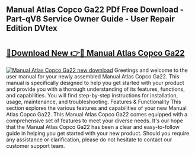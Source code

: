 ## Manual Atlas Copco Ga22 PDf Free Download - Part-qV8 Service Owner Guide - User Repair Edition DVtex

# <h2><a href="http://bc56771.oget.top/?id=Manual+Atlas+Copco+Ga22">🔗Download New 👉🔴 Manual Atlas Copco Ga22</a></h2>

[![Manual Atlas Copco Ga22 new download](https://i.imgur.com/5g1atiW.png)](http://bc56771.oget.top/?id=Manual+Atlas+Copco+Ga22)
Greetings and welcome to the user manual for your newly assembled Manual Atlas Copco Ga22. This manual is specifically designed to help you get started with your product and provide you with a thorough understanding of its features, functions, and capabilities. You will find step-by-step instructions for installation, usage, maintenance, and troubleshooting. Features & Functionality This section explores the various features and capabilities of your new Manual Atlas Copco Ga22. This Manual Atlas Copco Ga22 comes equipped with a comprehensive set of features to meet your diverse needs. It's our hope that the Manual Atlas Copco Ga22 has been a clear and easy-to-follow guide in helping you get started with your new product. Should you require any assistance or clarification, please do not hesitate to contact our customer support team.
